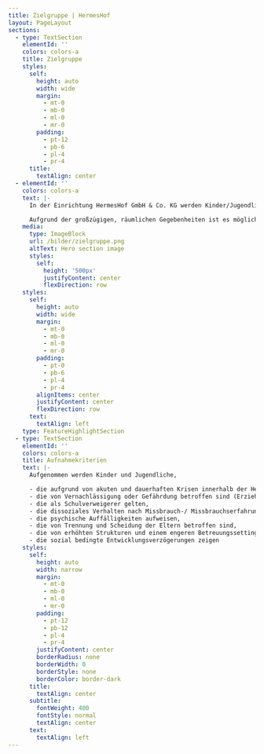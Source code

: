 ```yaml
---
title: Zielgruppe | HermesHof
layout: PageLayout
sections:
  - type: TextSection
    elementId: ''
    colors: colors-a
    title: Zielgruppe
    styles:
      self:
        height: auto
        width: wide
        margin:
          - mt-0
          - mb-0
          - ml-0
          - mr-0
        padding:
          - pt-12
          - pb-6
          - pl-4
          - pr-4
      title:
        textAlign: center
  - elementId: ''
    colors: colors-a
    text: |-
      In der Einrichtung HermesHof GmbH & Co. KG werden Kinder/Jugendliche oder unbegleitete minderjährige Flüchtlinge gem. § 34, 42 SGB VIII ab dem 10. Lebensjahr betreut. Bei Aufnahmeanfragen, die eine Geschwisterkonstellation beinhalten, kann in Absprache mit dem Landesjugendamt vom Aufnahmealter abgewichen werden. Bei der Wohngruppe HermesHof GmbH & Co. KG handelt es sich um eine geschlechtsgemischte Gruppe.

      Aufgrund der großzügigen, räumlichen Gegebenheiten ist es möglich, flexibel auf die Bedürfnisse und Bedarfe der Kinder/Jugendlichen einzugehen. Das räumliche Konzept kann somit an die Bedürfnisse der Bewohner angepasst werden. Eine mögliche Verselbständigung für junge Volljährige gem. § 41 SGB VIII kann in unserem Hause angeboten werden. (Separates Leistungsangebot).
    media:
      type: ImageBlock
      url: /bilder/zielgruppe.png
      altText: Hero section image
      styles:
        self:
          height: '500px'
          justifyContent: center
          flexDirection: row
    styles:
      self:
        height: auto
        width: wide
        margin:
          - mt-0
          - mb-0
          - ml-0
          - mr-0
        padding:
          - pt-0
          - pb-6
          - pl-4
          - pr-4
        alignItems: center
        justifyContent: center
        flexDirection: row
      text:
        textAlign: left
    type: FeatureHighlightSection
  - type: TextSection
    elementId: ''
    colors: colors-a
    title: Aufnahmekriterien
    text: |-
      Aufgenommen werden Kinder und Jugendliche,

      - die aufgrund von akuten und dauerhaften Krisen innerhalb der Herkunftsfamilie in dieser nicht leben können
      - die von Vernachlässigung oder Gefährdung betroffen sind (Erziehungseinschränkung bis hin zu Erziehungsunfähigkeit, Suchtproblematik, Krankheit, Kriminalität der Erziehungsberechtigten,
      - die als Schulverweigerer gelten,
      - die dissoziales Verhalten nach Missbrauch-/ Missbrauchserfahrungen zeigen,
      - die psychische Auffälligkeiten aufweisen,
      - die von Trennung und Scheidung der Eltern betroffen sind,
      - die von erhöhten Strukturen und einem engeren Betreuungssetting profitieren,
      - die sozial bedingte Entwicklungsverzögerungen zeigen
    styles:
      self:
        height: auto
        width: narrow
        margin:
          - mt-0
          - mb-0
          - ml-0
          - mr-0
        padding:
          - pt-12
          - pb-12
          - pl-4
          - pr-4
        justifyContent: center
        borderRadius: none
        borderWidth: 0
        borderStyle: none
        borderColor: border-dark
      title:
        textAlign: center
      subtitle:
        fontWeight: 400
        fontStyle: normal
        textAlign: center
      text:
        textAlign: left
---
```

